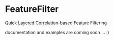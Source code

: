 # FeatureFilter
Quick Layered Correlation-based Feature Filtering

documentation and examples are coming soon ... :)
